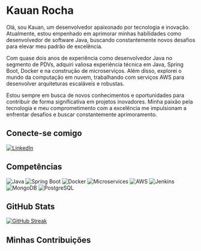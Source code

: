 
# Kauan Rocha   

Olá, sou Kauan, um desenvolvedor apaixonado por tecnologia e inovação. Atualmente, estou empenhado em aprimorar minhas habilidades como desenvolvedor de software Java, buscando constantemente novos desafios para elevar meu padrão de excelência.

Com quase dois anos de experiência como desenvolvedor Java no segmento de PDVs, adquiri valiosa experiência técnica em Java, Spring Boot, Docker e na construção de microserviços. Além disso, explorei o mundo da computação em nuvem, trabalhando com serviços AWS para desenvolver arquiteturas escaláveis e robustas.

Estou sempre em busca de novos conhecimentos e oportunidades para contribuir de forma significativa em projetos inovadores. Minha paixão pela tecnologia e meu comprometimento com a excelência me impulsionam a enfrentar desafios e buscar constantemente aprimoramento.

## Conecte-se comigo

[![LinkedIn](https://img.shields.io/badge/LinkedIn-f8f8f2?style=for-the-badge&logo=linkedin&logoColor=0E76A8)](https://www.linkedin.com/in/kauan-rocha-50b811241/)


## Competências

![Java](https://img.shields.io/badge/Java-f8f8f2?style=for-the-badge&logo=java)
![Spring Boot](https://img.shields.io/badge/Spring_Boot-f8f8f2?style=for-the-badge&logo=spring)
![Docker](https://img.shields.io/badge/Docker-f8f8f2?style=for-the-badge&logo=docker)
![Microservices](https://img.shields.io/badge/Microservices-f8f8f2?style=for-the-badge&logo=micronaut)
![AWS](https://img.shields.io/badge/AWS-f8f8f2?style=for-the-badge&logo=amazon-aws)
![Jenkins](https://img.shields.io/badge/Jenkins-f8f8f2?style=for-the-badge&logo=jenkins)
![MongoDB](https://img.shields.io/badge/MongoDB-f8f8f2?style=for-the-badge&logo=mongodb)
![PostgreSQL](https://img.shields.io/badge/PostgreSQL-f8f8f2?style=for-the-badge&logo=postgresql)


## GitHub Stats

[![GitHub Streak](https://streak-stats.demolab.com?user=KauanRocha&theme=radical&mode=weekly)](https://git.io/streak-stats)

## Minhas Contribuições 
